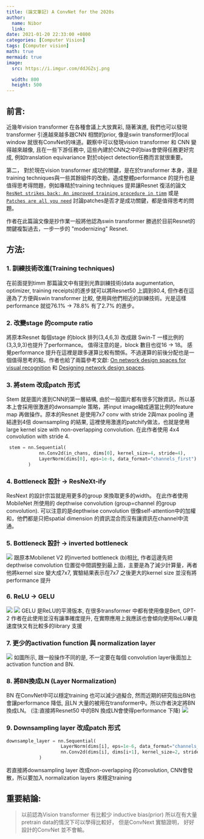 ```yaml
---
title: (論文筆記) A ConvNet for the 2020s 
author:
  name: Nibor
  link: 
date: 2021-01-20 22:33:00 +0800
categories: [Computer Vision]
tags: [Computer vision]
math: true
mermaid: true
image:
  src: https://i.imgur.com/ddJGZsj.png

  width: 800
  height: 500
---
```


## 前言: 
近幾年vision transformer 在各種會議上大放異彩, 隨著演進, 我們也可以發現transformer 引進越來越多跟CNN 相關的prior, 像是swin transformer的local window 就很有ConvNet的味道。觀察中可以發現vision transformer 和 CNN 變得越來越像, 且在一些下游任務中, 這些內建於CNN之中的bias會使得任務更好完成, 例如translation equivariance 對於object detection任務而言就很重要。

第二， 對於現在vision transformer 成功的關鍵，是在於transformer 本身，還是training techniques與一些其餘組件的改動，造成整體performance 的提升也是值得思考得問題，例如專精於training techniques 提昇讓Resnet 復活的論文[`ResNet strikes back: An improved training procedure in timm`](https://arxiv.org/pdf/2110.00476.pdf) 或是 [`Patches are all you need`](https://openreview.net/pdf?id=TVHS5Y4dNvM) 討論patches是否才是成功關鍵，都是值得思考的問題。

作者在此篇論文像是抄作業一般將他認為swin transformer 勝過於目前Resnet的關鍵複製過去，一步一步的 "modernizing" Resnet.

## 方法:
### 1. 訓練技術改進(Training techniques)
在前面提到timm 那篇論文中有提到光靠訓練技術(data augumentation, optimizer, training receipts)的進步就可以將Resnet50 上調到80.4, 但作者在這邊為了方便與swin transformer 比較, 使用與他們相近的訓練技術。光是這樣performance 就從76.1% -> 78.8% 有了2.7% 的進步。


### 2. 改變stage 的compute ratio
將原本Resnet 每個stage 的block 排列(3,4,6,3) 改成跟 Swin-T 一樣比例的 (3,3,9,3)也提升了performance。 值得注意的是，block 數目也從16 -> 18。 感覺performance 提升在這裡是跟多運算比較有關係。不過運算的前後分配也是一個值得思考的點。作者也給了兩篇參考文獻: [On network design spaces for visual recognition](https://arxiv.org/pdf/1905.13214.pdf) 和 [Designing network design spaces](https://arxiv.org/pdf/2003.13678.pdf).


### 3. 將stem 改成patch 形式
Stem 就是圖片進到CNN的第一層結構, 由於一般圖片都有很多冗餘資訊，所以基本上會採用很激進的dwonsample 策略，將input image縮成適當比例的feature map 再做操作。原本的Resnet 是使用7x7 conv with stride 2與max pooling 連結達到4倍 downsampling 的結果, 這裡使用激進的patchify做法，也就是使用large kernel size with non-overlapping convolution. 在此作者使用 4x4 convolution with stride 4.

```python
 stem = nn.Sequential(
            nn.Conv2d(in_chans, dims[0], kernel_size=4, stride=4),
            LayerNorm(dims[0], eps=1e-6, data_format="channels_first")
        )
```


### 4. Bottleneck 設計 -> ResNeXt-ify
ResNext 的設計宗旨就是用更多的group 來換取更多的width。 在此作者使用MobileNet 所使用的 depthwise convolution (group=channel 的group convolution). 可以注意的是depthwise convolution 很像self-attention中的加權和，他們都是只把spatial dimension 的資訊混合而沒有讓資訊在channel中流通。

### 5. Bottleneck 設計 -> inverted bottleneck
![](https://i.imgur.com/BfSDCFg.png)
跟原本Mobilenet V2 的inverted bottleneck (b)相比, 作者這邊先把 depthwise convolution 位置從中間調整到最上面，主要是為了減少計算量，再者他將kernel size 變大成7x7, 實驗結果表示在7x7 之後更大的kernel size 並沒有將performance 提升

### 6. ReLU -> GELU
![](https://i.imgur.com/mDEqJ1z.png)
![](https://i.imgur.com/PEbuicE.png)
GELU 是ReLU的平滑版本, 在很多transformer 中都有使用像是Bert, GPT-2
作者在此使用並沒有讓準確度提升, 在實際應用上我應該也會傾向使用ReLU畢竟速度快又有比較多的library 支援

### 7. 更少的activation function 與 normalization layer
![](https://i.imgur.com/2XWIHZd.png)
如圖所示, 跟一般操作不同的是, 不一定要在每個 convolution layer後面加上activation function and BN.

### 8. 將BN換成LN (Layer Normalization)
BN 在ConvNet中可以穩定training 也可以減少過擬合, 然而近期的研究指出BN也會讓performance 降低, 且LN 大量的被用在transformer中。所以作者決定將BN換成LN。 
(注:直接將Resnet50 中的BN 換成LN會使得performance 下降)
![](https://i.imgur.com/VgNz2a9.png)

### 9. Downsampling layer 改成patch 形式

```python
downsample_layer = nn.Sequential(
                    LayerNorm(dims[i], eps=1e-6, data_format="channels_first"),
                    nn.Conv2d(dims[i], dims[i+1], kernel_size=2, stride=2),
            )
```

若直接將downsampling layer 改成non-overlapping 的convolution, CNN會發散，所以要加入 normalization layers 來穩定training 


## 重要結論:
> 以前認為Vision transformer 有比較少 inductive bias(prior) 所以在有大量pretrain data的情況下可以學得比較好， 但是ConvNext 實驗證明， 好好設計的ConvNet 並不會輸。
